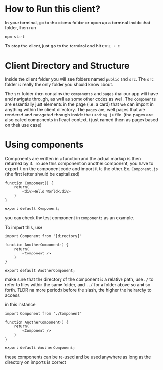 # How to Run this client?
In your terminal, go to the clients folder or open up a terminal inside that folder, then run
```
npm start
```
To stop the client, just go to the terminal and hit `CTRL + C`

# Client Directory and Structure
Inside the client folder you will see folders named `public` and `src`. The `src` folder is really the only folder you should know about. 

The `src` folder then contains the `components` and `pages` that our app will have and navigate through, as well as some other codes as well. The `components` are essentially just elements in the page (i.e. a card) that we can import in anything within the client directory. The `pages` are, well pages that are rendered and navigated through inside the `Landing.js` file. (the pages are also called components in React context, i just named them as pages based on their use case)

# Using components
Components are written in a function and the actual markup is then returned by it. To use this component on another component, you have to export it on the component code and import it to the other.
Ex. `Component.js` (the first letter should be capitalized)
```
function Component() {
    return(
        <div>Hello World</div>
    )
}

export default Component;
```
you can check the test component in `components` as an example.

To import this, use
```
import Component from '[directory]'

function AnotherComponent() {
    return(
        <Component />
    )
}

export default AnotherComponent;
```
make sure that the directory of the component is a relative path, use `./` to refer to files within the same folder, and `../` for a folder above so and so forth. TLDR na more periods before the slash, the higher the heirarchy to access  

in this instance
```
import Component from './Component'

function AnotherComponent() {
    return(
        <Component />
    )
}

export default AnotherComponent;
```

these components can be re-used and be used anywhere as long as the directory on imports is correct


